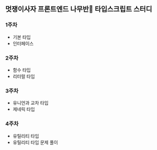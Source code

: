 ## 멋쟁이사자 프론트엔드 나무반🌳 타입스크립트 스터디

### 1주차

- 기본 타입
- 인터페이스

### 2주차

- 함수 타입
- 리터럴 타입

### 3주차

- 유니언과 교차 타입
- 제네릭 타입

### 4주차

- 유틸리티 타입
- 유틸리티 타입 문제 풀이
